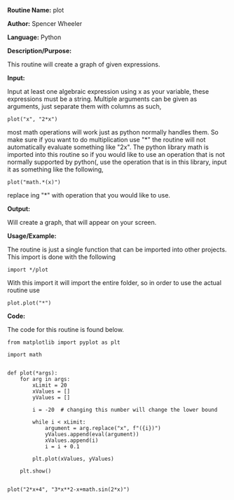 
**Routine Name:** plot

**Author:** Spencer Wheeler

**Language:** Python

**Description/Purpose:** 

This routine will create a graph of given expressions.

**Input:** 

Input at least one algebraic expression using x as your variable, these expressions must be a string. Multiple arguments can be given as
arguments, just separate them with columns as such,

    plot("x", "2*x")

most math operations will work just as python normally handles them. So make sure if you want to do multiplication use 
"*" the routine will not automatically evaluate something like "2x". The python library math is imported into this 
routine so if you would like to use an operation that is not normally supported by python(, use the operation that is 
in this library, input it as something like the following,

    plot("math.*(x)")

replace ing "*" with operation that you would like to use. 


**Output:** 

Will create a graph, that will appear on your screen. 

**Usage/Example:**

The routine is just a single function that can be imported into other projects. This import is done with the following

    import */plot

With this import it will import the entire folder, so in order to use the actual routine use 
  
    plot.plot("*")

**Code:**

The code for this routine is found below. 

    from matplotlib import pyplot as plt
    
    import math


    def plot(*args):
        for arg in args:
            xLimit = 20
            xValues = []
            yValues = []
    
            i = -20  # changing this number will change the lower bound
    
            while i < xLimit:
                argument = arg.replace("x", f"({i})")
                yValues.append(eval(argument))
                xValues.append(i)
                i = i + 0.1
    
            plt.plot(xValues, yValues)
    
        plt.show()
    
    
    plot("2*x+4", "3*x**2-x+math.sin(2*x)")

   
